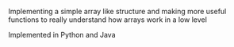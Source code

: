 Implementing a simple array like structure and making more useful functions to really understand how arrays work in a low level

Implemented in Python and Java